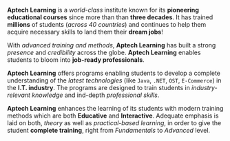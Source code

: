 **Aptech Learning** is a _world-class_ institute known for its **pioneering educational courses** since more than than **three decades**. It has trained **millions** of students (_across 40 countries_) and continues to help them acquire necessary skills to land them their **dream jobs**!

With _advanced training and methods_, **Aptech Learning** has built a strong _presence_ and _credibility_ across the globe. **Aptech Learning** enables students to bloom into **job-ready professionals**.

**Aptech Learning** offers programs enabling students to develop a complete understanding of the _latest technologies_ (like `Java`, `.NET`, `OST`, `E-Commerce`) in the **I.T. industry**. The programs are designed to train students in _industry-relevant knowledge_ and ind-depth _professional skills_.

**Aptech Learning** enhances the learning of its students with modern training methods which are both **Educative** and **Interactive**. Adequate emphasis is laid on both, _theory_ as well as _practical-based learning_, in order to give the student **complete training**, right from _Fundamentals_ to _Advanced_ level.
